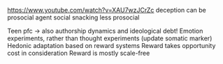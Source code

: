 https://www.youtube.com/watch?v=XAU7wzJCrZc
deception can be prosocial
agent social snacking less prosocial

Teen pfc -> also authorship dynamics and ideological debt!
Emotion experiments, rather than thought experiments (update somatic marker)
Hedonic adaptation based on reward systems
Reward takes opportunity cost in consideration
Reward is mostly scale-free